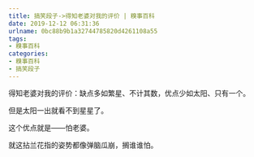 ```yaml
---
title: 搞笑段子->得知老婆对我的评价 | 糗事百科
date: 2019-12-12 06:31:36
urlname: 0bc88b9b1a32744785820d4261108a55
tags: 
- 糗事百科
categories:
- 糗事百科
- 搞笑段子
---
```

得知老婆对我的评价：缺点多如繁星、不计其数，优点少如太阳、只有一个。

但是太阳一出就看不到星星了。

这个优点就是——怕老婆。

就这拈兰花指的姿势都像弹脑瓜崩，搁谁谁怕。


